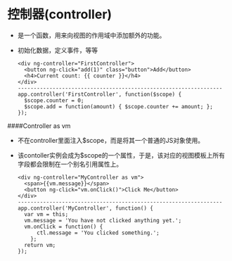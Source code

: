 # 控制器(controller)
* 是一个函数，用来向视图的作用域中添加额外的功能。
* 初始化数据，定义事件，等等 

      <div ng-controller="FirstController">
        <button ng-click="add(1)" class="button">Add</button>
        <h4>Current count: {{ counter }}</h4>
      </div>
      -----------------------------------------------------------------
      app.controller('FirstController', function($scope) {
        $scope.counter = 0;
        $scope.add = function(amount) { $scope.counter += amount; };
      });
      
####Controller as vm
* 不在controller里面注入$scope，而是将其一个普通的JS对象使用。
* 该contoller实例会成为$scope的一个属性，于是，该对应的视图模板上所有字段都会限制在一个别名引用属性上。

      <div ng-controller="MyController as vm">
        <span>{{vm.message}}</span>
        <button ng-click="vm.onClick()">Click Me</button>
      </div>
      -----------------------------------------------------------------
      app.controller('MyController', function() {
        var vm = this;
        vm.message = 'You have not clicked anything yet.';
        vm.onClick = function() {
            ctl.message = 'You clicked something.';
          };
        return vm;  
      });